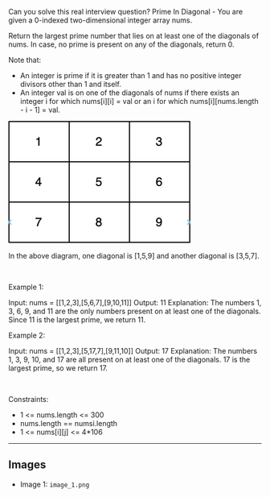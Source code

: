 Can you solve this real interview question? Prime In Diagonal - You are given a 0-indexed two-dimensional integer array nums.

Return the largest prime number that lies on at least one of the diagonals of nums. In case, no prime is present on any of the diagonals, return 0.

Note that:

 * An integer is prime if it is greater than 1 and has no positive integer divisors other than 1 and itself.
 * An integer val is on one of the diagonals of nums if there exists an integer i for which nums[i][i] = val or an i for which nums[i][nums.length - i - 1] = val.

![Example 1](./image_1.png)

In the above diagram, one diagonal is [1,5,9] and another diagonal is [3,5,7].

 

Example 1:


Input: nums = [[1,2,3],[5,6,7],[9,10,11]]
Output: 11
Explanation: The numbers 1, 3, 6, 9, and 11 are the only numbers present on at least one of the diagonals. Since 11 is the largest prime, we return 11.


Example 2:


Input: nums = [[1,2,3],[5,17,7],[9,11,10]]
Output: 17
Explanation: The numbers 1, 3, 9, 10, and 17 are all present on at least one of the diagonals. 17 is the largest prime, so we return 17.


 

Constraints:

 * 1 <= nums.length <= 300
 * nums.length == numsi.length
 * 1 <= nums[i][j] <= 4*106

---

## Images

- Image 1: `image_1.png`
